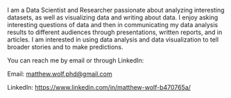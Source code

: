 I am a Data Scientist and Researcher passionate about analyzing interesting datasets, as well as visualizing data and writing about data. I enjoy asking interesting questions of data and then in communicating my data analysis results to different audiences through presentations, written reports, and in articles. I am interested in using data analysis and data visualization to tell broader stories and to make predictions.

You can reach me by email or through LinkedIn:

Email: matthew.wolf.phd@gmail.com

LinkedIn: https://www.linkedin.com/in/matthew-wolf-b470765a/

<!---
Matthew-Wolf-PhD/Matthew-Wolf-PhD is a ✨ special ✨ repository because its `README.md` (this file) appears on your GitHub profile.
You can click the Preview link to take a look at your changes.
--->
